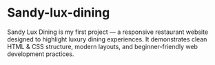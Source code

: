 # Sandy-lux-dining
Sandy Lux Dining is my first project — a responsive restaurant website designed to highlight luxury dining experiences. It demonstrates clean HTML &amp; CSS structure, modern layouts, and beginner-friendly web development practices.
